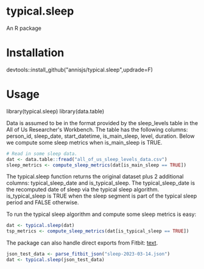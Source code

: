 # typical.sleep
An R package 

# Installation
devtools::install_github("annisjs/typical.sleep",updrade=F)

# Usage
library(typical.sleep)
library(data.table)

Data is assumed to be in the format provided by the sleep_levels table in the All of Us Researcher's Workbench.
The table has the following columns: person_id, sleep_date, start_datetime, is_main_sleep, level, duration.
Below we compute some sleep metrics when is_main_sleep is TRUE.
```r
# Read in some sleep data.
dat <- data.table::fread("all_of_us_sleep_levels_data.csv")
sleep_metrics <- compute_sleep_metrics(dat[is_main_sleep == TRUE])
```
The typical.sleep function returns the original dataset plus 2 additional columns: typical_sleep_date and is_typical_sleep.
The typical_sleep_date is the recomputed date of sleep via the typical sleep algorithm. is_typical_sleep is TRUE when the
sleep segment is part of the typical sleep period and FALSE otherwise. 

To run the typical sleep algorithm and compute some 
sleep metrics is easy:
```r
dat <- typical.sleep(dat)
tsp_metrics <- compute_sleep_metrics(dat[is_typical_sleep == TRUE])
```

The package can also handle direct exports from Fitbit: [text](https://support.google.com/fitbit/answer/14236615?hl=en#zippy=%2Chow-do-i-export-my-fitbit-data).
```r
json_test_data <- parse_fitbit_json("sleep-2023-03-14.json")
dat <- typical.sleep(json_test_data)
```
